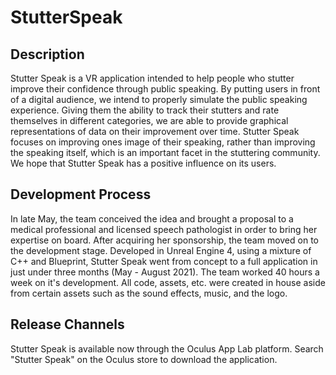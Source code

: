 # StutterSpeak

## Description
 Stutter Speak is a VR application intended to help people who stutter improve their confidence through public speaking. By putting users in front of a digital audience, we intend to properly simulate the public speaking experience. Giving them the ability to track their stutters and rate themselves in different categories, we are able to provide graphical representations of data on their improvement over time. Stutter Speak focuses on improving ones image of their speaking, rather than improving the speaking itself, which is an important facet in the stuttering community. We hope that Stutter Speak has a positive influence on its users.
 
## Development Process
In late May, the team conceived the idea and brought a proposal to a medical professional and licensed speech pathologist in order to bring her expertise on board. After acquiring her sponsorship, the team moved on to the development stage. Developed in Unreal Engine 4, using a mixture of C++ and Blueprint, Stutter Speak went from concept to a full application in just under three months (May - August 2021). The team worked 40 hours a week on it's development. All code, assets, etc. were created in house aside from certain assets such as the sound effects, music, and the logo. 

## Release Channels
Stutter Speak is available now through the Oculus App Lab platform. Search "Stutter Speak" on the Oculus store to download the application.

